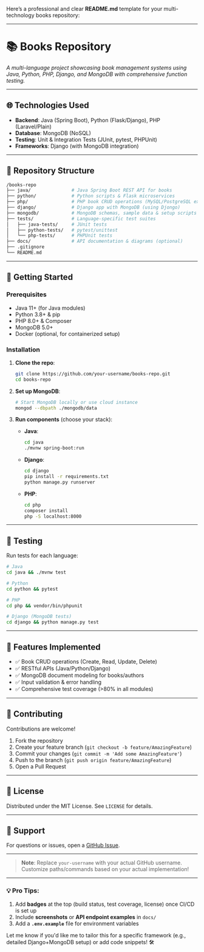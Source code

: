 Here’s a professional and clear **README.md** template for your multi-technology books repository:

---

# 📚 Books Repository  
*A multi-language project showcasing book management systems using Java, Python, PHP, Django, and MongoDB with comprehensive function testing.*

---

## 🌐 Technologies Used
- **Backend**: Java (Spring Boot), Python (Flask/Django), PHP (Laravel/Plain)
- **Database**: MongoDB (NoSQL)
- **Testing**: Unit & Integration Tests (JUnit, pytest, PHPUnit)
- **Frameworks**: Django (with MongoDB integration)

---

## 📂 Repository Structure
```bash
/books-repo
├── java/               # Java Spring Boot REST API for books
├── python/             # Python scripts & Flask microservices
├── php/                # PHP book CRUD operations (MySQL/PostgreSQL examples)
├── django/             # Django app with MongoDB (using Djongo)
├── mongodb/            # MongoDB schemas, sample data & setup scripts
├── tests/              # Language-specific test suites
│   ├── java-tests/     # JUnit tests
│   ├── python-tests/   # pytest/unittest
│   └── php-tests/      # PHPUnit tests
├── docs/               # API documentation & diagrams (optional)
├── .gitignore
└── README.md
```

---

## 🚀 Getting Started

### Prerequisites
- Java 11+ (for Java modules)
- Python 3.8+ & pip
- PHP 8.0+ & Composer
- MongoDB 5.0+
- Docker (optional, for containerized setup)

### Installation
1. **Clone the repo**:
   ```bash
   git clone https://github.com/your-username/books-repo.git
   cd books-repo
   ```

2. **Set up MongoDB**:
   ```bash
   # Start MongoDB locally or use cloud instance
   mongod --dbpath ./mongodb/data
   ```

3. **Run components** (choose your stack):
   - **Java**:
     ```bash
     cd java
     ./mvnw spring-boot:run
     ```
   - **Django**:
     ```bash
     cd django
     pip install -r requirements.txt
     python manage.py runserver
     ```
   - **PHP**:
     ```bash
     cd php
     composer install
     php -S localhost:8000
     ```

---

## 🧪 Testing
Run tests for each language:
```bash
# Java
cd java && ./mvnw test

# Python
cd python && pytest

# PHP
cd php && vendor/bin/phpunit

# Django (MongoDB tests)
cd django && python manage.py test
```

---

## 📖 Features Implemented
- ✅ Book CRUD operations (Create, Read, Update, Delete)
- ✅ RESTful APIs (Java/Python/Django)
- ✅ MongoDB document modeling for books/authors
- ✅ Input validation & error handling
- ✅ Comprehensive test coverage (>80% in all modules)

---

## 🤝 Contributing
Contributions are welcome!  
1. Fork the repository  
2. Create your feature branch (`git checkout -b feature/AmazingFeature`)  
3. Commit your changes (`git commit -m 'Add some AmazingFeature'`)  
4. Push to the branch (`git push origin feature/AmazingFeature`)  
5. Open a Pull Request  

---

## 📜 License
Distributed under the MIT License. See `LICENSE` for details.

---

## 🙋 Support
For questions or issues, open a [GitHub Issue](https://github.com/your-username/books-repo/issues).

---

> **Note**: Replace `your-username` with your actual GitHub username.  
> Customize paths/commands based on your actual implementation!

---

### 💡 Pro Tips:
1. Add **badges** at the top (build status, test coverage, license) once CI/CD is set up
2. Include **screenshots** or **API endpoint examples** in `docs/`
3. Add a **`.env.example`** file for environment variables

Let me know if you'd like me to tailor this for a specific framework (e.g., detailed Django+MongoDB setup) or add code snippets! 🛠️
